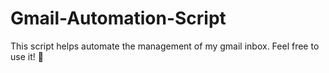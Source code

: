 # Gmail-Automation-Script
This script helps automate the management of my gmail inbox.  Feel free to use it! 🤠
